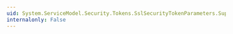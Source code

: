 ```yaml
---
uid: System.ServiceModel.Security.Tokens.SslSecurityTokenParameters.SupportsClientWindowsIdentity
internalonly: False
---
```

